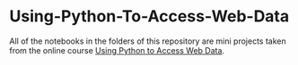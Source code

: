 # Using-Python-To-Access-Web-Data
All of the notebooks in the folders of this repository are mini projects taken from the online course 
 [Using Python to Access Web Data](https://www.coursera.org/learn/python-network-data). 
